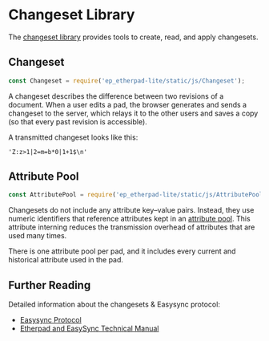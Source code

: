 # Changeset Library

The [changeset
library](https://github.com/ether/etherpad-lite/blob/develop/src/static/js/Changeset.ts)
provides tools to create, read, and apply changesets.

## Changeset

```javascript
const Changeset = require('ep_etherpad-lite/static/js/Changeset');
```

A changeset describes the difference between two revisions of a document. When a
user edits a pad, the browser generates and sends a changeset to the server,
which relays it to the other users and saves a copy (so that every past revision
is accessible).

A transmitted changeset looks like this:

```
'Z:z>1|2=m=b*0|1+1$\n'
```

## Attribute Pool

```javascript
const AttributePool = require('ep_etherpad-lite/static/js/AttributePool');
```

Changesets do not include any attribute key–value pairs. Instead, they use
numeric identifiers that reference attributes kept in an [attribute
pool](https://github.com/ether/etherpad-lite/blob/develop/src/static/js/AttributePool.ts).
This attribute interning reduces the transmission overhead of attributes that
are used many times.

There is one attribute pool per pad, and it includes every current and
historical attribute used in the pad.

## Further Reading

Detailed information about the changesets & Easysync protocol:

* [Easysync Protocol](https://github.com/ether/etherpad-lite/blob/develop/doc/easysync/easysync-notes.pdf)
* [Etherpad and EasySync Technical Manual](https://github.com/ether/etherpad-lite/blob/develop/doc/easysync/easysync-full-description.pdf)
